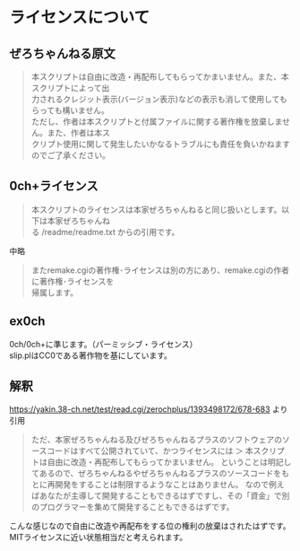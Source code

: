 # ライセンスについて
## ぜろちゃんねる原文
> 本スクリプトは自由に改造・再配布してもらってかまいません。また、本スクリプトによって出  
> 力されるクレジット表示(バージョン表示)などの表示も消して使用してもらっても構いません。  
> ただし、作者は本スクリプトと付属ファイルに関する著作権を放棄しません。また、作者は本ス  
> クリプト使用に関して発生したいかなるトラブルにも責任を負いかねますのでご了承ください。  
  
## 0ch+ライセンス
> 本スクリプトのライセンスは本家ぜろちゃんねると同じ扱いとします。以下は本家ぜろちゃんね  
> る /readme/readme.txt からの引用です。  
  
中略  
  
> またremake.cgiの著作権･ライセンスは別の方にあり、remake.cgiの作者に著作権･ライセンスを  
> 帰属します。  

## ex0ch
0ch/0ch+に準じます。（パーミッシブ・ライセンス）  
slip.plはCC0である著作物を基にしています。 

## 解釈
https://yakin.38-ch.net/test/read.cgi/zerochplus/1393498172/678-683 より引用
> ただ、本家ぜろちゃんねる及びぜろちゃんねるプラスのソフトウェアのソースコードはすべて公開されていて、かつライセンスには
> ＞ 本スクリプトは自由に改造・再配布してもらってかまいません。
> ということは明記してあるので、ぜろちゃんねるやぜろちゃんねるプラスのソースコードをもとに再開発をすることは制限するようなことはありません。
> なので例えばあなたが主導して開発することもできるはずですし、その「資金」で別のプログラマーを集めて開発することもできるはずです。

こんな感じなので自由に改造や再配布をする位の権利の放棄はされたはずです。  
MITライセンスに近い状態相当だと考えられます。  
